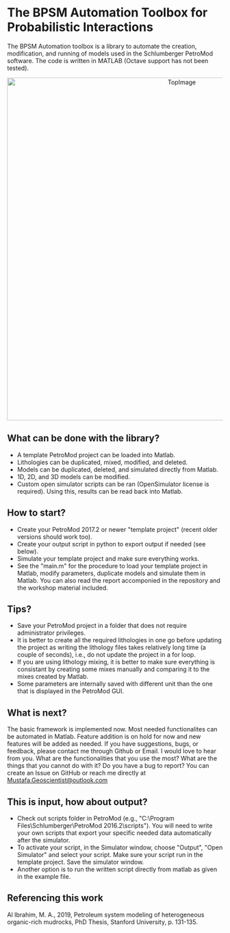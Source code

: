 # The BPSM Automation Toolbox for Probabilistic Interactions

The BPSM Automation toolbox is a library to automate the creation, modification, and running of models used in the Schlumberger PetroMod software. The code is written in MATLAB (Octave support has not been tested).

<div align="center">
    <img width=800 src="https://github.com/MosGeo/BPSMAutoToolbox/blob/master/ReadmeFigures/Workflow.png" alt="TopImage" title="Image of particle pack"</img>
</div>

## What can be done with the library?
- A template PetroMod project can be loaded into Matlab. 
- Lithologies can be duplicated, mixed, modified, and deleted. 
- Models can be duplicated, deleted, and simulated directly from Matlab. 
- 1D, 2D, and 3D models can be modified.
- Custom open simulator scripts can be ran (OpenSimulator license is required). Using this, results can be read back into Matlab.

## How to start?
- Create your PetroMod 2017.2 or newer "template project" (recent older versions should work too).
- Create your output script in python to export output if needed (see below).
- Simulate your template project and make sure everything works.
- See the "main.m" for the procedure to load your template project in Matlab, modify parameters, duplicate models and simulate them in Matlab. You can also read the report accomponied in the repository and the workshop material included.

## Tips?
- Save your PetroMod project in a folder that does not require administrator privileges.
- It is better to create all the required lithologies in one go before updating the project as writing the lithology files takes relatively long time (a couple of seconds), i.e., do not update the project in a for loop.
- If you are using lithology mixing, it is better to make sure everything is consistant by creating some mixes manually and comparing it to the mixes created by Matlab.
- Some parameters are internally saved with different unit than the one that is displayed in the PetroMod GUI.

## What is next?
The basic framework is implemented now. Most needed functionalites can be automated in Matlab. Feature addition is on hold for now and new features will be added as needed. If you have suggestions, bugs, or feedback, please contact me through Github or Email. I would love to hear from you. What are the functionalities that you use the most? What are the things that you cannot do with it? Do you have a bug to report? You can create an Issue on GitHub or reach me directly at Mustafa.Geoscientist@outlook.com

## This is input, how about output?
- Check out scripts folder in PetroMod (e.g., "C:\Program Files\Schlumberger\PetroMod 2016.2\scripts"). You will need to write your own scripts that export your specific needed data automatically after the simulator.
- To activate your script, in the Simulator window, choose "Output", "Open Simulator" and select your script. Make sure your script run in the template project. Save the simulator window.
- Another option is to run the written script directly from matlab as given in the example file.

## Referencing this work
Al Ibrahim, M. A., 2019, Petroleum system modeling of heterogeneous organic-rich mudrocks, PhD Thesis, Stanford University, p. 131-135.
